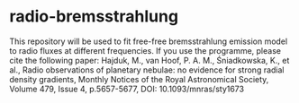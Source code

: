 # radio-bremsstrahlung
This repository will be used to fit free-free bremsstrahlung emission model to radio fluxes at different frequencies. If you use the programme, please cite the following paper: Hajduk, M., van Hoof, P. A. M., Śniadkowska, K., et al., Radio observations of planetary nebulae: no evidence for strong radial density gradients, Monthly Notices of the Royal Astronomical Society, Volume 479, Issue 4, p.5657-5677, DOI: 10.1093/mnras/sty1673
